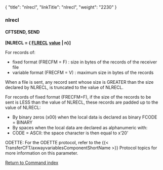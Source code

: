 {
    "title": "nlrecl",
    "linkTitle": "nlrecl",
    "weight": "2230"
}<span id="nlrecl"></span>

### nlrecl

<span id="nlrecl_CFTSEND"></span>

#### CFTSEND, SEND

**\[NLRECL = { <u>FLRECL</u>** **<u>value</u>**
**| n}\]**

For records of:

- fixed
    format (FRECFM = F) : size in bytes of the records of the receiver file
- variable
    format (FRECFM = V) : maximum size in bytes of the records

When a file is sent, any record sent whose size is GREATER than the
size declared by NLRECL, is truncated to the value of NLRECL.

For records of fixed format (FRECFM=F), if the size of the records to
be sent is LESS than the value of NLRECL, these records are padded up
to the value of NLRECL:

- By
    binary zeros (x00) when the local data is declared as binary FCODE = BINARY
- By
    spaces when the local data are declared as alphanumeric with:
- CODE = ASCII:
    the space character is then equal to x‘20’

ODETTE: For the ODETTE protocol, refer to the {{< TransferCFT/axwayvariablesComponentShortName  >}} Protocol
topics for more information on this parameter.

[Return to Command index](../../)
